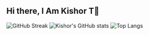 ## Hi there, I Am Kishor T👋
![GitHub Streak](http://github-readme-streak-stats.herokuapp.com?user=Kishor404&theme=dark)
![Kishor's GitHub stats](https://github-readme-stats.vercel.app/api?username=kishor404&show_icons=true&theme=dark&rank_icon=percentile)
![Top Langs](https://github-readme-stats.vercel.app/api/top-langs/?username=kishor404&theme=dark&layout=compact)
